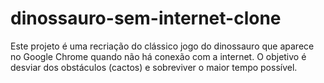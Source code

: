 # dinossauro-sem-internet-clone
Este projeto é uma recriação do clássico jogo do dinossauro que aparece no Google Chrome quando não há conexão com a internet. O objetivo é desviar dos obstáculos (cactos) e sobreviver o maior tempo possível.
